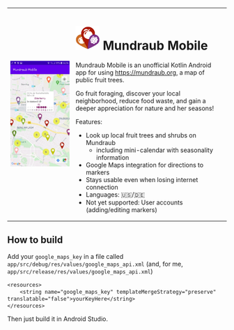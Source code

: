 
<table>
<tr>
<td>
<img src="demo_2020-06-21.jpg" alt="Demo of the app" width="500px">
</td>
<td rowspan="2"  valign="top">

# <img src="app/src/main/res/mipmap-xxxhdpi/ic_launcher.png" alt="Logo of the app" width="55px"> Mundraub Mobile

Mundraub Mobile is an unofficial Kotlin Android app for using https://mundraub.org, a map of public fruit trees.

Go fruit foraging, discover your local neighborhood, reduce food waste, and gain a deeper appreciation for nature and her seasons!

Features:
- Look up local fruit trees and shrubs on Mundraub
    - including mini-calendar with seasonality information
- Google Maps integration for directions to markers
- Stays usable even when losing internet connection
- Languages: 🇺🇸/🇩🇪
- Not yet supported: User accounts (adding/editing markers)

</td>
</tr>
</table>

## How to build

Add your `google_maps_key` in a file called `app/src/debug/res/values/google_maps_api.xml` (and, for me, `app/src/release/res/values/google_maps_api.xml`)

    <resources>
        <string name="google_maps_key" templateMergeStrategy="preserve" translatable="false">yourKeyHere</string>
    </resources>

Then just build it in Android Studio.
